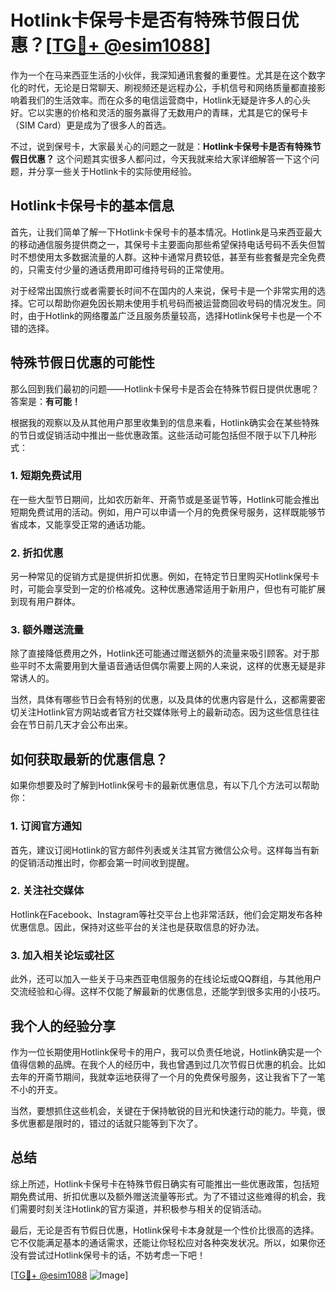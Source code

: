 # Hotlink卡保号卡是否有特殊节假日优惠？[[TG💪+ @esim1088](https://t.me/s/esim1088)]

作为一个在马来西亚生活的小伙伴，我深知通讯套餐的重要性。尤其是在这个数字化的时代，无论是日常聊天、刷视频还是远程办公，手机信号和网络质量都直接影响着我们的生活效率。而在众多的电信运营商中，Hotlink无疑是许多人的心头好。它以实惠的价格和灵活的服务赢得了无数用户的青睐，尤其是它的保号卡（SIM Card）更是成为了很多人的首选。

不过，说到保号卡，大家最关心的问题之一就是：**Hotlink卡保号卡是否有特殊节假日优惠？** 这个问题其实很多人都问过，今天我就来给大家详细解答一下这个问题，并分享一些关于Hotlink卡的实际使用经验。

## Hotlink卡保号卡的基本信息

首先，让我们简单了解一下Hotlink卡保号卡的基本情况。Hotlink是马来西亚最大的移动通信服务提供商之一，其保号卡主要面向那些希望保持电话号码不丢失但暂时不想使用太多数据流量的人群。这种卡通常月费较低，甚至有些套餐是完全免费的，只需支付少量的通话费用即可维持号码的正常使用。

对于经常出国旅行或者需要长时间不在国内的人来说，保号卡是一个非常实用的选择。它可以帮助你避免因长期未使用手机号码而被运营商回收号码的情况发生。同时，由于Hotlink的网络覆盖广泛且服务质量较高，选择Hotlink保号卡也是一个不错的选择。

## 特殊节假日优惠的可能性

那么回到我们最初的问题——Hotlink卡保号卡是否会在特殊节假日提供优惠呢？答案是：**有可能！**

根据我的观察以及从其他用户那里收集到的信息来看，Hotlink确实会在某些特殊的节日或促销活动中推出一些优惠政策。这些活动可能包括但不限于以下几种形式：

### 1. **短期免费试用**
   在一些大型节日期间，比如农历新年、开斋节或是圣诞节等，Hotlink可能会推出短期免费试用的活动。例如，用户可以申请一个月的免费保号服务，这样既能够节省成本，又能享受正常的通话功能。

### 2. **折扣优惠**
   另一种常见的促销方式是提供折扣优惠。例如，在特定节日里购买Hotlink保号卡时，可能会享受到一定的价格减免。这种优惠通常适用于新用户，但也有可能扩展到现有用户群体。

### 3. **额外赠送流量**
   除了直接降低费用之外，Hotlink还可能通过赠送额外的流量来吸引顾客。对于那些平时不太需要用到大量语音通话但偶尔需要上网的人来说，这样的优惠无疑是非常诱人的。

当然，具体有哪些节日会有特别的优惠，以及具体的优惠内容是什么，这都需要密切关注Hotlink官方网站或者官方社交媒体账号上的最新动态。因为这些信息往往会在节日前几天才会公布出来。

## 如何获取最新的优惠信息？

如果你想要及时了解到Hotlink保号卡的最新优惠信息，有以下几个方法可以帮助你：

### 1. 订阅官方通知
   首先，建议订阅Hotlink的官方邮件列表或关注其官方微信公众号。这样每当有新的促销活动推出时，你都会第一时间收到提醒。

### 2. 关注社交媒体
   Hotlink在Facebook、Instagram等社交平台上也非常活跃，他们会定期发布各种优惠信息。因此，保持对这些平台的关注也是获取信息的好办法。

### 3. 加入相关论坛或社区
   此外，还可以加入一些关于马来西亚电信服务的在线论坛或QQ群组，与其他用户交流经验和心得。这样不仅能了解最新的优惠信息，还能学到很多实用的小技巧。

## 我个人的经验分享

作为一位长期使用Hotlink保号卡的用户，我可以负责任地说，Hotlink确实是一个值得信赖的品牌。在我个人的经历中，我也曾遇到过几次节假日优惠的机会。比如去年的开斋节期间，我就幸运地获得了一个月的免费保号服务，这让我省下了一笔不小的开支。

当然，要想抓住这些机会，关键在于保持敏锐的目光和快速行动的能力。毕竟，很多优惠都是限时的，错过的话就只能等到下次了。

## 总结

综上所述，Hotlink卡保号卡在特殊节假日确实有可能推出一些优惠政策，包括短期免费试用、折扣优惠以及额外赠送流量等形式。为了不错过这些难得的机会，我们需要时刻关注Hotlink的官方渠道，并积极参与相关的促销活动。

最后，无论是否有节假日优惠，Hotlink保号卡本身就是一个性价比很高的选择。它不仅能满足基本的通话需求，还能让你轻松应对各种突发状况。所以，如果你还没有尝试过Hotlink保号卡的话，不妨考虑一下吧！

[[TG💪+ @esim1088](https://t.me/s/esim1088) ![Image](https://i.postimg.cc/4NQfJmqS/Snipaste-2025-05-13-00-14-12.png)]